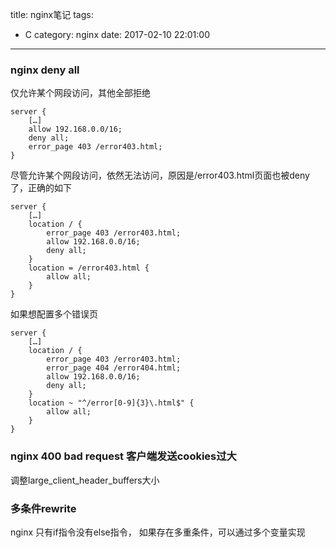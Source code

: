 title: nginx笔记
tags:
  - C
category: nginx
date: 2017-02-10 22:01:00

---

### nginx deny all
仅允许某个网段访问，其他全部拒绝
```
server {
    […]
    allow 192.168.0.0/16;
    deny all;
    error_page 403 /error403.html;
}
```

尽管允许某个网段访问，依然无法访问，原因是/error403.html页面也被deny了，正确的如下

```
server {
    […]
    location / {
        error_page 403 /error403.html;
        allow 192.168.0.0/16;
        deny all;
    }
    location = /error403.html {
        allow all;
    }
}

```

如果想配置多个错误页

```
server {
    […]
    location / {
        error_page 403 /error403.html;
        error_page 404 /error404.html;
        allow 192.168.0.0/16;
        deny all;
    }
    location ~ "^/error[0-9]{3}\.html$" {
        allow all;
    }
}
```


### nginx 400 bad request 客户端发送cookies过大
调整large_client_header_buffers大小


### 多条件rewrite
nginx 只有if指令没有else指令， 如果存在多重条件，可以通过多个变量实现

